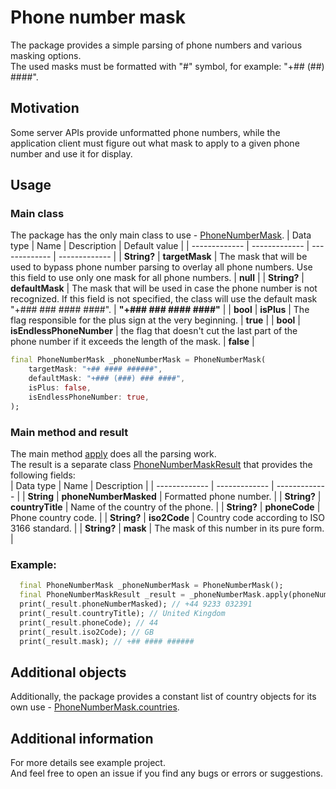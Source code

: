 # Phone number mask
The package provides a simple parsing of phone numbers and various masking options.\
The used masks must be formatted with "#" symbol, for example: "+## (##) ####".

## Motivation
Some server APIs provide unformatted phone numbers, while the application client must figure out what mask to apply to a given phone number and use it for display.

## Usage
### Main class
The package has the only main class to use - [PhoneNumberMask](https://github.com/ivangalkindeveloper/phone_number_mask/blob/master/lib/src/phone_number_mask.dart#L8).
| Data type | Name  | Description | Default value |
| ------------- | ------------- | ------------- | ------------- |
| **String?** | **targetMask** | The mask that will be used to bypass phone number parsing to overlay all phone numbers. Use this field to use only one mask for all phone numbers. | **null** |
| **String?** | **defaultMask** | The mask that will be used in case the phone number is not recognized. If this field is not specified, the class will use the default mask "+### ### #### ####". | **"+### ### #### ####"** |
| **bool** | **isPlus** | The flag responsible for the plus sign at the very beginning. | **true** |
| **bool** | **isEndlessPhoneNumber** | the flag that doesn't cut the last part of the phone number if it exceeds the length of the mask. | **false** |

```dart
final PhoneNumberMask _phoneNumberMask = PhoneNumberMask(
    targetMask: "+## #### ######",
    defaultMask: "+### (###) ### ####",
    isPlus: false,
    isEndlessPhoneNumber: true,
);
```

### Main method and result
The main method [apply](https://github.com/ivangalkindeveloper/phone_number_mask/blob/master/lib/src/phone_number_mask.dart#L32) does all the parsing work.\
The result is a separate class [PhoneNumberMaskResult](https://github.com/ivangalkindeveloper/phone_number_mask/blob/master/lib/src/data.dart#L15) that provides the following fields:\
| Data type | Name  | Description |
| ------------- | ------------- | ------------- |
| **String** | **phoneNumberMasked** | Formatted phone number. |
| **String?** | **countryTitle** | Name of the country of the phone. |
| **String?** | **phoneCode** | Phone country code. |
| **String?** | **iso2Code** | Country code according to ISO 3166 standard. |
| **String?** | **mask** | The mask of this number in its pure form. |

### Example:
```dart
  final PhoneNumberMask _phoneNumberMask = PhoneNumberMask();
  final PhoneNumberMaskResult _result = _phoneNumberMask.apply(phoneNumber: "4492330323912034");
  print(_result.phoneNumberMasked); // +44 9233 032391
  print(_result.countryTitle); // United Kingdom
  print(_result.phoneCode); // 44
  print(_result.iso2Code); // GB
  print(_result.mask); // +## #### ######
```

## Additional objects
Additionally, the package provides a constant list of country objects for its own use - [PhoneNumberMask.countries](https://github.com/ivangalkindeveloper/phone_number_mask/blob/master/lib/src/constant.dart#L4).


## Additional information
For more details see example project.\
And feel free to open an issue if you find any bugs or errors or suggestions.
